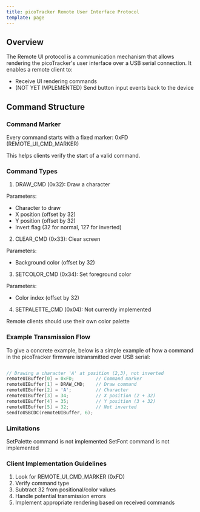 ```yaml
---
title: picoTracker Remote User Interface Protocol
template: page
---
```


## Overview

The Remote UI protocol is a communication mechanism that allows rendering the picoTracker's user interface over a USB serial connection. It enables a remote client to:

* Receive UI rendering commands
* (NOT YET IMPLEMENTED) Send button input events back to the device

## Command Structure

### Command Marker

Every command starts with a fixed marker: 0xFD (REMOTE_UI_CMD_MARKER)

This helps clients verify the start of a valid command.

### Command Types

1. DRAW_CMD (0x32): Draw a character

Parameters:

* Character to draw
* X position (offset by 32)
* Y position (offset by 32)
* Invert flag (32 for normal, 127 for inverted)

2. CLEAR_CMD (0x33): Clear screen

Parameters:

* Background color (offset by 32)

3. SETCOLOR_CMD (0x34): Set foreground color

Parameters:

* Color index (offset by 32)

4. SETPALETTE_CMD (0x04): Not currently implemented

Remote clients should use their own color palette

### Example Transmission Flow

To give a concrete example, below is a simple example of how a command in the picoTracker firmware istransmitted over USB serial:

```cpp

// Drawing a character 'A' at position (2,3), not inverted
remoteUIBuffer[0] = 0xFD;        // Command marker
remoteUIBuffer[1] = DRAW_CMD;    // Draw command
remoteUIBuffer[2] = 'A';         // Character
remoteUIBuffer[3] = 34;          // X position (2 + 32)
remoteUIBuffer[4] = 35;          // Y position (3 + 32)
remoteUIBuffer[5] = 32;          // Not inverted
sendToUSBCDC(remoteUIBuffer, 6);
```

### Limitations

SetPalette command is not implemented
SetFont command is not implemented

### Client Implementation Guidelines

1. Look for REMOTE_UI_CMD_MARKER (0xFD)
1. Verify command type
1. Subtract 32 from positional/color values
1. Handle potential transmission errors
1. Implement appropriate rendering based on received commands